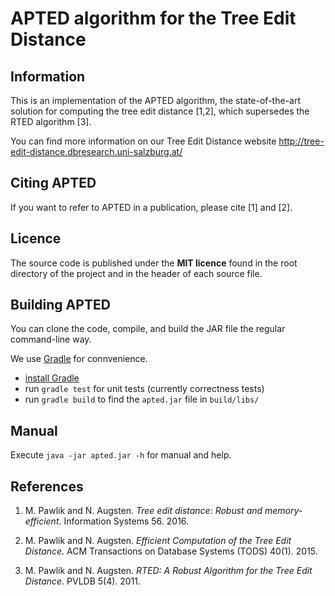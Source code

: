 # APTED algorithm for the Tree Edit Distance

## Information

This is an implementation of the APTED algorithm, the state-of-the-art
solution for computing the tree edit distance [1,2], which supersedes the RTED
algorithm [3].

You can find more information on our Tree Edit Distance website 
http://tree-edit-distance.dbresearch.uni-salzburg.at/

## Citing APTED

If you want to refer to APTED in a publication, please cite [1] and [2]. 

## Licence

The source code is published under the **MIT licence** found in the root 
directory of the project and in the header of each source file.

## Building APTED

You can clone the code, compile, and build the JAR file the regular command-line
way.

We use [Gradle](https://gradle.org/) for connvenience.
- [install Gradle](https://gradle.org/install)
- run `gradle test` for unit tests (currently correctness tests)
- run `gradle build` to find the `apted.jar` file in `build/libs/`

## Manual

Execute `java -jar apted.jar -h` for manual and help.

## References

1. M. Pawlik and N. Augsten. *Tree edit distance: Robust and memory-
   efficient*. Information Systems 56. 2016.

2. M. Pawlik and N. Augsten. *Efficient Computation of the Tree Edit 
   Distance*. ACM Transactions on Database Systems (TODS) 40(1). 2015.

3. M. Pawlik and N. Augsten. *RTED: A Robust Algorithm for the Tree Edit 
   Distance*. PVLDB 5(4). 2011.